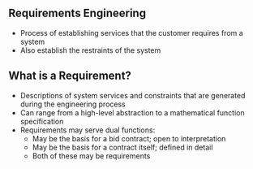 ## Requirements Engineering
- Process of establishing services that the customer requires from a system
- Also establish the restraints of the system

## What is a Requirement?
- Descriptions of system services and constraints that are generated during the engineering process
- Can range from a high-level abstraction to a mathematical function specification
- Requirements may serve dual functions:
    - May be the basis for a bid contract; open to interpretation
    - May be the basis for a contract itself; defined in detail
    - Both of these may be requirements
